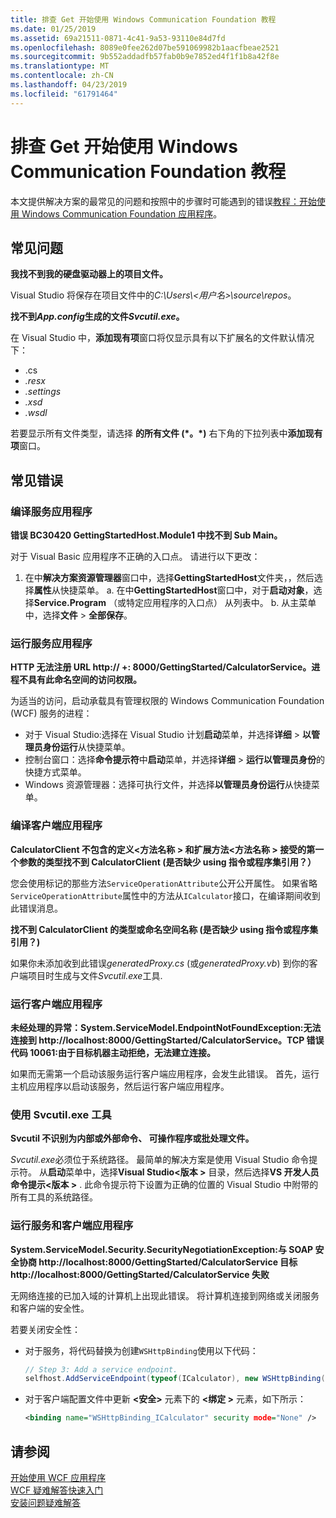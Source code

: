 ```yaml
---
title: 排查 Get 开始使用 Windows Communication Foundation 教程
ms.date: 01/25/2019
ms.assetid: 69a21511-0871-4c41-9a53-93110e84d7fd
ms.openlocfilehash: 8089e0fee262d07be591069982b1aacfbeae2521
ms.sourcegitcommit: 9b552addadfb57fab0b9e7852ed4f1f1b8a42f8e
ms.translationtype: MT
ms.contentlocale: zh-CN
ms.lasthandoff: 04/23/2019
ms.locfileid: "61791464"
---
```

# <a name="troubleshoot-the-get-started-with-windows-communication-foundation-tutorials"></a>排查 Get 开始使用 Windows Communication Foundation 教程

本文提供解决方案的最常见的问题和按照中的步骤时可能遇到的错误[教程：开始使用 Windows Communication Foundation 应用程序](getting-started-tutorial.md)。 
  
## <a name="common-problems"></a>常见问题

**我找不到我的硬盘驱动器上的项目文件。**

 Visual Studio 将保存在项目文件中的*C:\Users\\&lt;用户名&gt;\source\repos*。  

**找不到*App.config*生成的文件*Svcutil.exe*。**

 在 Visual Studio 中，**添加现有项**窗口将仅显示具有以下扩展名的文件默认情况下： 
- .cs  
- *.resx* 
- *.settings*
- *.xsd* 
- *.wsdl*

若要显示所有文件类型，请选择 **的所有文件 (\*。\*)** 右下角的下拉列表中**添加现有项**窗口。  
  
## <a name="common-errors"></a>常见错误

### <a name="compile-the-service-application"></a>编译服务应用程序 

**错误 BC30420 GettingStartedHost.Module1 中找不到 Sub Main。**

对于 Visual Basic 应用程序不正确的入口点。 请进行以下更改：

   1. 在中**解决方案资源管理器**窗口中，选择**GettingStartedHost**文件夹，，然后选择**属性**从快捷菜单。
    a. 在中**GettingStartedHost**窗口中，对于**启动对象**，选择**Service.Program** （或特定应用程序的入口点） 从列表中。 
    b. 从主菜单中，选择**文件** > **全部保存**。

### <a name="run-the-service-application"></a>运行服务应用程序 

**HTTP 无法注册 URL http:\// +: 8000/GettingStarted/CalculatorService。进程不具有此命名空间的访问权限。** 

 为适当的访问，启动承载具有管理权限的 Windows Communication Foundation (WCF) 服务的进程：
- 对于 Visual Studio:选择在 Visual Studio 计划**启动**菜单，并选择**详细** > **以管理员身份运行**从快捷菜单。
- 控制台窗口：选择**命令提示符**中**启动**菜单，并选择**详细** > **运行以管理员身份**的快捷方式菜单。
- Windows 资源管理器：选择可执行文件，并选择**以管理员身份运行**从快捷菜单。

### <a name="compile-the-client-application"></a>编译客户端应用程序

**CalculatorClient 不包含的定义\<方法名称 > 和扩展方法\<方法名称 > 接受的第一个参数的类型找不到 CalculatorClient (是否缺少 using 指令或程序集引用？）**  

您会使用标记的那些方法`ServiceOperationAttribute`公开公开属性。 如果省略`ServiceOperationAttribute`属性中的方法从`ICalculator`接口，在编译期间收到此错误消息。  

**找不到 CalculatorClient 的类型或命名空间名称 (是否缺少 using 指令或程序集引用？)**

 如果你未添加收到此错误*generatedProxy.cs* (或*generatedProxy.vb*) 到你的客户端项目时生成与文件*Svcutil.exe*工具.  

### <a name="run-the-client-application"></a>运行客户端应用程序

**未经处理的异常：System.ServiceModel.EndpointNotFoundException:无法连接到 http:\//localhost:8000/GettingStarted/CalculatorService。TCP 错误代码 10061:由于目标机器主动拒绝，无法建立连接。**

如果而无需第一个启动该服务运行客户端应用程序，会发生此错误。 首先，运行主机应用程序以启动该服务，然后运行客户端应用程序。

### <a name="use-the-svcutilexe-tool"></a>使用 Svcutil.exe 工具
   
**Svcutil 不识别为内部或外部命令、 可操作程序或批处理文件。**

 *Svcutil.exe*必须位于系统路径。 最简单的解决方案是使用 Visual Studio 命令提示符。 从**启动**菜单中，选择**Visual Studio\<版本 >** 目录，然后选择**VS 开发人员命令提示\<版本 >** . 此命令提示符下设置为正确的位置的 Visual Studio 中附带的所有工具的系统路径。  
  
### <a name="run-the-service-and-client-applications"></a>运行服务和客户端应用程序

**System.ServiceModel.Security.SecurityNegotiationException:与 SOAP 安全协商 http:\//localhost:8000/GettingStarted/CalculatorService 目标 http:\//localhost:8000/GettingStarted/CalculatorService 失败**  

无网络连接的已加入域的计算机上出现此错误。 将计算机连接到网络或关闭服务和客户端的安全性。 

若要关闭安全性：

- 对于服务，将代码替换为创建`WSHttpBinding`使用以下代码：  
  
    ```csharp
    // Step 3: Add a service endpoint.
    selfhost.AddServiceEndpoint(typeof(ICalculator), new WSHttpBinding(SecurityMode.None), "CalculatorService");  
    ```

- 对于客户端配置文件中更新 **\<安全>** 元素下的 **\<绑定 >** 元素，如下所示：  
  
    ```xml
    <binding name="WSHttpBinding_ICalculator" security mode="None" />
    ```  

## <a name="see-also"></a>请参阅  
 [开始使用 WCF 应用程序](getting-started-tutorial.md)  
 [WCF 疑难解答快速入门](wcf-troubleshooting-quickstart.md)  
 [安装问题疑难解答](troubleshooting-setup-issues.md)
